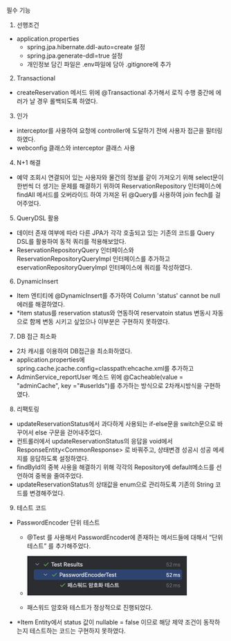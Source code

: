 필수 기능
1. 선행조건
- application.properties
  - spring.jpa.hibernate.ddl-auto=create 설정
  - spring.jpa.generate-ddl=true 설정
  - 개인정보 담긴 파일은 .env파일에 담아 .gitignore에 추가
2. Transactional
 - createReservation 메서드 위에 @Transactional 추가해서 로직 수행 중간에 에러가 날 경우 롤백되도록 하였다.

3. 인가
 - interceptor를 사용하여 요청에 controller에 도달하기 전에 사용자 접근을 필터링하였다.
 - webconfig 클래스와 interceptor 클래스 사용

4. N+1 해결
 - 예약 조회시 연결되어 있는 사용자와 물건의 정보를 같이 가져오기 위해 select문이 한번씩 더 생기는 문제를 해결하기 위하여 ReservationRepository 인터페이스에 findAll 메서드를 오버라이드 하여 가져온 뒤 @Query를 사용하여 join fech를 걸어주었다.

5. QueryDSL 활용
 - 데이터 존재 여부에 따라 다른 JPA가 각각 호출되고 있는 기존의 코드를 Query DSL를 활용하여 동적 쿼리를 적용해보았다.
 - ReservationRepositoryQuery 인터페이스와 ReservationRepositoryQueryImpl 인터페이스를 추가하고 eservationRepositoryQueryImpl 인터페이스에 쿼리를 작성하였다.

6. DynamicInsert
 - Item 엔티티에 @DynamicInsert를 추가하여 Column 'status' cannot be null 에러를 해결하였다.
 - *item status를 reservation status와 연동하여 reservatoin status 변동시 자동으로 함께 변동 시키고 싶었으나 이부분은 구현하지 못하였다.

7. DB 접근 최소화
 - 2차 캐시를 이용하여 DB접근을 최소화하였다.
 - application.properties에 spring.cache.jcache.config=classpath:ehcache.xml를 추가하고
 - AdminService_reportUser 메소드 위에 @Cacheable(value = "adminCache", key ="#userIds")를 추가하는 방식으로 2차캐시방식을 구현하였다.
8. 리팩토링
 - updateReservationStatus에서 과다하게 사용되는 if-else문을 switch문으로 바꾸어서 else 구문을 걷어내주었다.
 - 컨트롤러에서 updateReservationStatus의 응답을 void에서 ResponseEntity<CommonResponse<Void>> 로 바꿔주고, 상태변경 성공시 성공 메세지를 응답하도록 설정하였다.
 - findById의 중복 사용을 해결하기 위해 각각의 Repository에 default메소드를 선언하여 중복을 줄여주었다.
 - updateReservationStatus의 상태값을 enum으로 관리하도록 기존의 String 코드를 변경해주었다.

9. 테스트 코드
 - PasswordEncoder 단위 테스트
   - @Test 를 사용해서 PasswordEncoder에 존재하는 메서드들에 대해서 “단위 테스트” 를 추가해주었다.
   
   - ![img.png](img.png)
   - 패스워드 암호와 테스트가 정상적으로 진행되었다.
 -  *Item Entity에서 status 값이 nullable = false 이므로 해당 제약 조건이 동작하는지 테스트하는 코드는 구현하지 못하였다.